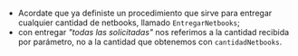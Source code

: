 - Acordate que ya definiste un procedimiento que sirve para entregar cualquier cantidad de netbooks, llamado `EntregarNetbooks`;
- con entregar _"todas las solicitadas"_ nos referimos a la cantidad recibida por parámetro, no a la cantidad que obtenemos con `cantidadNetbooks`.